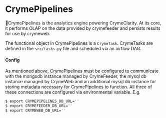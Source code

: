 # CrymePipelines
🚓CrymePipelines is the analytics engine powering CrymeClarity. At its core,
it performs OLAP on the data provided by crymefeeder and persists results for use
by crymeweb.

The functional object in CrymePipelines is a `CrymeTask`. CrymeTasks are defined in the
 `src/tasks.py` file and scheduled via an airflow DAG.
 
 
#### Config
As mentioned above, CrymePipelines must be configured to communicate with the mongodb 
instance managed by CrymeFeeder, the mysql db instance managed by CrymeWeb and an additional mysql db
instance for storing metadata necessary for CrymePipelines to function. All three
of these connections are configured via environmental variable. E.g.
```bash
$ export CRYMEPIPELINES_DB_URL=''
$ export CRYMEFEEDER_DB_URL=''
$ export CRYMEWEB_DB_URL=''
```